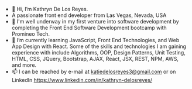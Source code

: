 - 👋 Hi, I’m Kathryn De Los Reyes.
-  A passionate front end developer from Las Vegas, Nevada, USA
- 🔭 I'm well underway in my first venture into software development by completing the Front End Software Development bootcamp with Promineo Tech. 
- 🌱 I’m currently learning JavaScript, Front End Technologies, and Web App Design with React. Some of the skills and technologies I am gaining experience with include Algorithms, OOP, Design Patterns, Unit Testing, HTML, CSS, JQuery, Bootstrap, AJAX, React, JSX, REST, NPM, AWS, and more.
- 📫 I can be reached by e-mail at katiedelosreyes3@gmail.com or on LinkedIn https://www.linkedin.com/in/kathryn-delosreyes/

<!---
katiedlr/katiedlr is a ✨ special ✨ repository because its `README.md` (this file) appears on your GitHub profile.
You can click the Preview link to take a look at your changes.
--->
